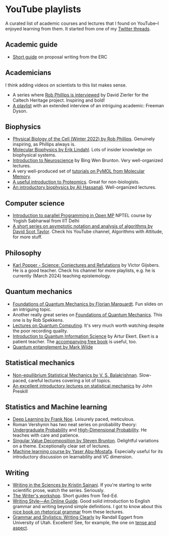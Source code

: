# YouTube playlists

A curated list of academic courses and lectures that I found on YouTube–I enjoyed learning from them. It started from one of my [Twitter threads](https://twitter.com/arghya_dutta_/status/1662196636448182273).

## Academic guide

- [Short guide](https://www.youtube.com/playlist?list=PLtv6FnsXqnXAYRk6HCErwMxwML0ZKoMcy) on proposal writing from the ERC

## Academicians

I think adding videos *on* scientists to this list makes sense.

- A series where [Rob Phillips is interviewed](https://www.youtube.com/playlist?list=PLJpNowxCdwLUoIXuC85SVpbNYWrLmokS_) by David Zierler for the Caltech Heritage project. Inspiring and bold!
- [A playlist](https://www.youtube.com/playlist?list=PLVV0r6CmEsFzDA6mtmKQEgWfcIu49J4nN) with an extended interview of an intriguing academic: Freeman Dyson.

## Biophysics

- [Physical Biology of the Cell (Winter 2022) by Rob Phillips](https://www.youtube.com/playlist?list=PLVA3Onuu1UMA49qoAoHosMTQeZjUy2OeD). Genuinely inspiring, as Phillips always is.
- [Molecular Biophysics by Erik Lindahl](https://www.youtube.com/playlist?list=PLuIpgNT2hMwRQKFy4okoNQKiJwM8li3Sz). Lots of insider knowledge on biophysical systems.
- [Introduction to Neuroscience](https://www.youtube.com/playlist?list=PLqgZEQsU_8E0l1P9bKR6yKOKPMpoJ_tLR) by Bing Wen Brunton. Very well-organized lectures.
- A very well-produced set of [tutorials on PyMOL from Molecular Memory](https://www.youtube.com/playlist?list=PLUMhYZpMLtal_Z7to3by2ATHP-cI4ma5X).
- [A useful introduction to Proteomics](https://www.youtube.com/playlist?list=PLM15vX8cRRl9coSaCNVwcX0DHafWhMJ-M). Great for non-biologists.
- [An introductory biophysics by Ali Hassanali](https://www.youtube.com/playlist?list=PLp0hSY2uBeP_giW4Rmy9MZ_qryA_NSMTT). Well-organized lectures.

## Computer science

- [Introduction to parallel Programming in Open MP](https://www.youtube.com/playlist?list=PLJ5C_6qdAvBFMAko9JTyDJDIt1W48Sxmg) NPTEL course by Yogish Sabharwal from IIT Delhi
- [A short series on asymptotic notation and analysis of algorithms by David Scot Taylor](https://www.youtube.com/playlist?list=PLSVu1-lON6Lwr2u_VtLcAxtVAZge9sttL). Check his YouTube channel, Algorithms with Attitude, for more stuff.

## Philosophy

- [Karl Popper - Science: Conjectures and Refutations](https://www.youtube.com/playlist?list=PL8Nxd4OXpzqlbV-ZBu4VfKHRtThzEL7Pf) by Victor Gijsbers. He is a good teacher. Check his channel for more playlists, e.g. he is currently (March 2024) teaching epistemology.

## Quantum mechanics

- [Foundations of Quantum Mechanics by Florian Marquardt](https://www.youtube.com/playlist?list=PLemsnf33Vij6fbgJvFsm_ipMiFHxS4_kw). Fun slides on an intriguing topic.
- Another really great series on [Foundations of Quantum Mechanics](https://www.youtube.com/playlist?list=PLaNkJORnlhZk9TDBIFJ49iQ2_f4PBzaS5). This one is by Rob Spekkens.
- [Lectures on Quantum Computing](https://www.youtube.com/playlist?list=PL4cl2VeMbE330GKLkYIE8UBrrYdp8L9mR). It's very much worth watching despite the poor recording quality.
- [Introduction to Quantum Information Science](https://www.youtube.com/playlist?list=PLkespgaZN4gmu0nWNmfMflVRqw0VPkCGH) by Artur Ekert. Ekert is a patient teacher. The [accompanying free book](https://qubit.guide/) is useful, too.
- [Quantum entanglement by Mark Wilde](https://www.youtube.com/playlist?list=PLuJry1XK50GPaEa-chNbcbY3TzVZ93e89)

## Statistical mechanics

- [Non-equilibrium Statistical Mechanics by V. S. Balakrishnan](https://www.youtube.com/playlist?list=PL1hbqINXWn51l16bXUQEn4ZZ5jqMKzdMT). Slow-paced, careful lectures covering a lot of topics.
- [An excellent introductory lectures on statistical mechanics](https://www.youtube.com/playlist?list=PL0ojjrEqIyPzgJUUW76koGcSCy6OGtDRI) by John Preskill

## Statistics and Machine learning

- [Deep Learning by Frank Noe](https://www.youtube.com/playlist?list=PLqPI2gxxYgMKN5AVcTajQ79BTV4BiFN_0). Leisurely paced, meticulous.
- Roman Vershynin has two neat series on probability theory: [Undergraduate Probability](https://www.youtube.com/playlist?list=PLPjEEUWIWhQVCnBNkMAc4xxCXSILJDJKl) and [High-Dimensional Probability](https://www.youtube.com/playlist?list=PLPjEEUWIWhQV7X6dXfrVP3w0KBBLBVJ0j). He teaches with care and patience.
- [Singular Value Decomposition by Steven Brunton](https://www.youtube.com/playlist?list=PLMrJAkhIeNNSVjnsviglFoY2nXildDCcv). Delightful variations on a theme. Exceptionally clear set of lectures.
- [Machine learning course by Yaser Abu-Mostafa](https://www.youtube.com/playlist?list=PLD63A284B7615313A). Especially useful for its introductory discussion on learnability and VC dimension.

## Writing

- [Writing in the Sciences by Kristin Sainani](https://www.youtube.com/playlist?list=PLGNyy-rO8GoM7uUxVfYJbccEO8eNFfr1M). If you're starting to write scientific prose, watch the series. Seriously.
- [The Writer's workshop](https://www.youtube.com/playlist?list=PLJicmE8fK0Eib5y-bh4RVFvg492OIwpg8). Short guides from Ted-Ed.
- [Writing Style—An Online Guide](https://www.youtube.com/playlist?list=PLCE15C7599ED6147B). Good solid introduction to English grammar and writing beyond simple definitions. I got to know about this [nice book on rhetorical grammar](https://books.google.de/books/about/Rhetorical_Grammar.html?id=N9WgBwAAQBAJ&redir_esc=y) from these lectures.
- [Grammar and Stylistics: Writing Clearly](https://www.youtube.com/playlist?list=PL2SrPtYzGjMaMWrybapwijWDquLv89oNT) by Randall Eggert from University of Utah. Excellent! See, for example, the one on [tense and aspect](https://www.youtube.com/watch?v=_b39OCT-KUk&list=PL2SrPtYzGjMaMWrybapwijWDquLv89oNT&index=24).
